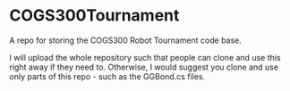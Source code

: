 # COGS300Tournament
A repo for storing the COGS300 Robot Tournament code base.

I will upload the whole repository such that people can clone and use this right away if they need to.
Otherwise, I would suggest you clone and use only parts of this repo - such as the GGBond.cs files.
